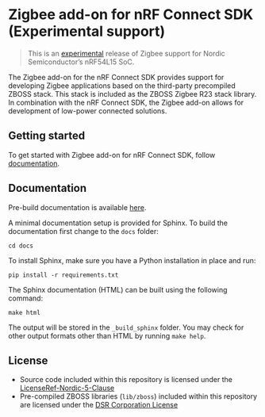# Zigbee add-on for nRF Connect SDK (Experimental support)

> This is an [experimental](https://docs.nordicsemi.com/bundle/ncs-latest/page/nrf/releases_and_maturity/software_maturity.html) release of Zigbee support for Nordic Semiconductor’s nRF54L15 SoC.

The Zigbee add-on for the nRF Connect SDK provides support for developing Zigbee applications based on the third-party precompiled ZBOSS stack. This stack is included as the ZBOSS Zigbee R23 stack library. In combination with the nRF Connect SDK, the Zigbee add-on allows for development of low-power connected solutions.

## Getting started
To get started with Zigbee add-on for nRF Connect SDK, follow [documentation](https://nrfconnect.github.io/ncs-zigbee/).

## Documentation
Pre-build documentation is available [here](https://nrfconnect.github.io/ncs-zigbee).

A minimal documentation setup is provided for Sphinx. To build the
documentation first change to the ``docs`` folder:

```shell
cd docs
```
To install Sphinx, make sure you have a Python installation in place and run:

```shell
pip install -r requirements.txt
```

The Sphinx documentation (HTML) can be built using the following command:

```shell
make html
```

The output will be stored in the ``_build_sphinx`` folder. You may check for
other output formats other than HTML by running ``make help``.


##  License
* Source code included within this repository is licensed under the [LicenseRef-Nordic-5-Clause](https://github.com/nrfconnect/ncs-zigbee/blob/main/LICENSE)
* Pre-compiled ZBOSS libraries (`lib/zboss`) included within this repository are licensed under the [DSR Corporation License](https://github.com/nrfconnect/ncs-zigbee/blob/main/lib/zboss/license.txt)
